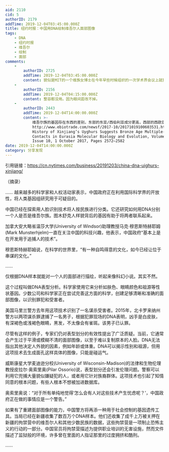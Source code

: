 ```yaml
---
aid: 2110
cid: 5
authorID: 2179
addTime: 2019-12-04T03:45:00.000Z
title: 纽约时报：中国用DNA绘制维吾尔人面部图像
tags:
    - DNA
    - 纽约时报
    - 维吾尔
    - 绘制
    - 面部
comments:
    -
        authorID: 2725
        addTime: 2019-12-04T03:45:00.000Z
        content: 貌似是MIT的一个维族女博士在今年早些时候组织的一次学术界会议上就提到过这件事，她还直接说隔壁几个实验室就在分析维族人的DNA
    -
        authorID: 2156
        addTime: 2019-12-04T04:15:00.000Z
        content: 整容都没用。因为眼间距改不掉。
    -
        authorID: 2443
        addTime: 2019-12-04T14:00:00.000Z
        content: >-
            维吾尔族的基因存在东西的差别，东部的东亚/西伯利亚成分更高，西部的西欧亚/南亚成分更高。
            http://www.ebiotrade.com/newsf/2017-10/20171019100603531.htm Genetic
            History of Xinjiang’s Uyghurs Suggests Bronze Age Multiple-Way
            Contacts in Eurasia Molecular Biology and Evolution, Volume 34,
            Issue 10, 1 October 2017, Pages 2572–2582
date: 2019-12-04T14:00:00.000Z
category: 分享发现
---
```


引用链接：https://cn.nytimes.com/business/20191203/china-dna-uighurs-xinjiang/

（摘录）

…… 越来越多的科学家和人权活动家表示，中国政府正在利用国际科学界的开放性，将人类基因组研究用于可疑目的。

中国已经在探索用人脸识别技术将人按民族进行分类。它还研究如何用DNA分别一个人是否是维吾尔族。图木舒克人样貌背后的基因有助于将两者联系起来。

加拿大安大略省温莎大学(University of Windsor)助理教授马克·穆恩斯特赫耶姆(Mark Munsterhjelm)一直在关注中国的科技兴趣，他表示，中国政府“基本上是在开发用于追捕人的技术”。

穆恩斯特赫耶姆说，在科学的世界里，“有一种自鸣得意的文化，如今已经让位于串谋的文化。”

……

仅根据DNA样本就能对一个人的面部进行描绘，听起来像科幻小说。其实不然。

这个过程叫做DNA表型分析。科学家使用它来分析如肤色、眼睛颜色和祖源等性状基因。少数公司和科学家正在尝试完善这方面的科学，创建足够清晰和准确的面部图像，以识别罪犯和受害者。

美国马里兰警方去年用这项技术识别了一名谋杀受害者。2015年，北卡罗来纳州警方以两项谋杀罪逮捕了一名男子，根据犯罪现场的DNA表明，凶手是白皮肤，有深褐色或浅褐色眼睛，黑发，不太像会有雀斑。该男子已认罪。

尽管有这样的例子，专家们仍对表型划分的有效性提出了广泛质疑。当前，它通常会产生过于平滑或模糊不清的面部图像，以至于难以复制原本的人脸。DNA无法指出其他决定人外貌的因素，例如年龄或体重。DNA可以揭示性别和祖源，但用这项技术去生成面孔这样具体的图像，只能是碰运气。

威斯康星大学麦迪逊分校(University of Wisconsin-Madison)的法律和生物伦理教授皮拉尔·奥索里奥(Pilar Ossorio)说，表型划分还会引发伦理问题。警察可以利用它兜捕大量貌似嫌疑犯的人，或者用它针对族裔群体。这项技术也引起了知情同意的根本问题，有些人根本不想被加进数据库。

奥索里奥说：“对于所有单纯地觉得‘怎么会有人对这些技术产生忧虑呢？’，中国政府正在做的事情应是一个警告。”

如果有了重建面部图像的能力，中国警方将再添一种用于社会控制的基因遗传工具。当局已经在新疆收集了数百万个DNA样本。他们还收集了成千上万被关押在新疆的拘禁营中的维吾尔人和其他少数民族的数据，这些拘禁营是一项制止恐怖主义的行动的一部分。中国官员将拘禁营描述为提供职业培训的无害设施，然而文件描述了监狱般的环境，许多曾在里面的人指证那里的过度拥挤和酷刑。

……
